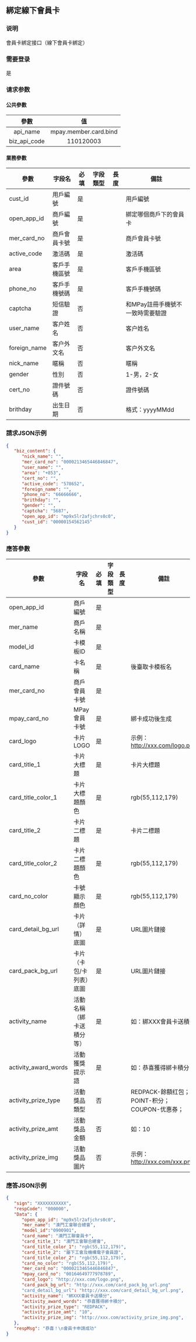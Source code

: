 ## 綁定線下會員卡

### 说明	

會員卡綁定接口（線下會員卡綁定）

### 需要登录

是

### 请求参数

#### 公共參數

|     參數     |          值           |
| :----------: | :-------------------: |
|   api_name   | mpay.member.card.bind |
| biz_api_code |       110120003       |

#### 業務參數

| 參數           | 字段名           | 必填 | 字段類型 | 長度 | 備註                    |
| -------------- | ---------------- | ---- | -------- | ---- | ----------------------- |
| cust_id        | 用戶編號         | 是   |          |      | 用戶編號                |
| open_app_id | 商戶編號         | 是   |          |      |   綁定哪個商戶下的會員卡    |
| mer_card_no        | 商戶會員卡號         | 是   |          |      | 商戶會員卡號                |
| active_code    | 激活碼           | 是   |          |      | 激活碼                  |
| area           | 客戶手機區號     | 是   |          |      | 客戶手機區號            |
| phone_no       | 客戶手機號碼     | 是   |          |      | 客戶手機號碼            |
| captcha    | 短信驗證       | 否   |          |      | 和MPay註冊手機號不一致時需要驗證              |
| user_name        | 客户姓名         | 否   |          |      | 客户姓名                |
| foreign_name        | 客户外文名         | 否   |          |      | 客户外文名                |
| nick_name        | 暱稱         | 否   |          |      | 暱稱                |
| gender        | 性別         | 否   |          |      | 1-男，2-女                |
| cert_no        | 證件號碼         | 否   |          |      | 證件號碼                |
| brithday        | 出生日期         | 否   |          |      | 格式：yyyyMMdd         |


### 請求JSON示例
```json
{
   "biz_content": {
      "nick_name": "",
      "mer_card_no": "0000213465446846847",
      "user_name": "",
      "area": "+853",
      "cert_no": "",
      "active_code": "578652",
      "foreign_name": "",
      "phone_no": "66666666",
      "brithday": "",
      "gender": "",
      "captcha": "5687",
      "open_app_id": "mp9x5lr2afjchrs0c0",
      "cust_id": "00000154562145"
   }
}
```

### 應答參數

| 參數        | 字段名       | 必填 | 字段類型 | 長度 | 備註         |
| ----------- | ------------ | ---- | -------- | ---- | ------------ |
| open_app_id | 商戶編號         | 是   |          |      |                 |
| mer_name | 商戶名稱         | 是   |          |      |                 |
| model_id | 卡模板ID         | 是   |          |      |                 |
| card_name | 卡名稱         | 是   |          |      |  後臺取卡模板名  |
| mer_card_no | 商戶會員卡號         | 是   |          |      |               |
| mpay_card_no| MPay會員卡號     | 是   |          |      | 綁卡成功後生成     |
| card_logo               | 卡片LOGO         | 是   |          |      | 示例：http://xxx.com/logo.png         |
| card_title_1        | 卡片大標題       | 是   |          |      | 卡片大標題       |
| card_title_color_1  | 卡片大標題顏色   | 是   |          |      | rgb(55,112,179)   |
| card_title_2       | 卡片二標題       | 是   |          |      | 卡片二標題       |
| card_title_color_2 | 卡片二標題顏色   | 是   |          |      | rgb(55,112,179)   |
| card_no_color           | 卡號顯示顏色     | 是   |          |      | rgb(55,112,179)     |
| card_detail_bg_url           | 卡片（詳情）底圖     | 是   |          |      | URL圖片鏈接     |
| card_pack_bg_url           | 卡片（卡包/卡列表）底圖     | 是    |          |      | URL圖片鏈接     |
| activity_name           | 活動名稱（綁卡送積分等）    | 是    |          |      | 如：綁XXX會員卡送積分     |
| activity_award_words    | 活動獲獎提示語    | 是    |          |      | 如：恭喜獲得綁卡積分！     |
| activity_prize_type | 活動獎品類型       | 否   |          |      | REDPACK-餘額红包；POINT-积分；COUPON-优惠券； |
| activity_prize_amt | 活動獎品金額   | 否   |          |      | 如：10   |
| activity_prize_img | 活動獎品圖片   | 否   |          |      | 示例：http://xxx.com/xxx.png   |



### 應答JSON示例
```json
{
   "sign": "XXXXXXXXXXX",
   "respCode": "000000",
   "Data": {
      "open_app_id": "mp9x5lr2afjchrs0c0",
      "mer_name": "澳門工會聯合總會",
      "model_id":"0900901",
      "card_name": "澳門工聯會員卡",
      "card_title_1": "澳門工會聯合總會",
      "card_title_color_1": "rgb(55,112,179)",
      "card_title_2": "屬下工會及機構電子會員證",
      "card_title_color_2": "rgb(55,112,179)",
      "card_no_color": "rgb(55,112,179)",
      "mer_card_no": "0000213465446846847",
      "mpay_card_no": "00164649777978789",
      "card_logo": "http://xxx.com/logo.png",
      "card_pack_bg_url": "http://xxx.com/card_pack_bg_url.png"
      "card_detail_bg_url": "http://xxx.com/card_detail_bg_url.png",
      "activity_name": "綁XXX會員卡送積分",
      "activity_award_words": "恭喜獲得綁卡積分",
      "activity_prize_type": "REDPACK",
      "activity_prize_amt": "10",
      "activity_prize_img": "http://xxx.com/activity_prize_img.png",
   },
   "respMsg": "恭喜！\n會員卡申請成功"
}
```


